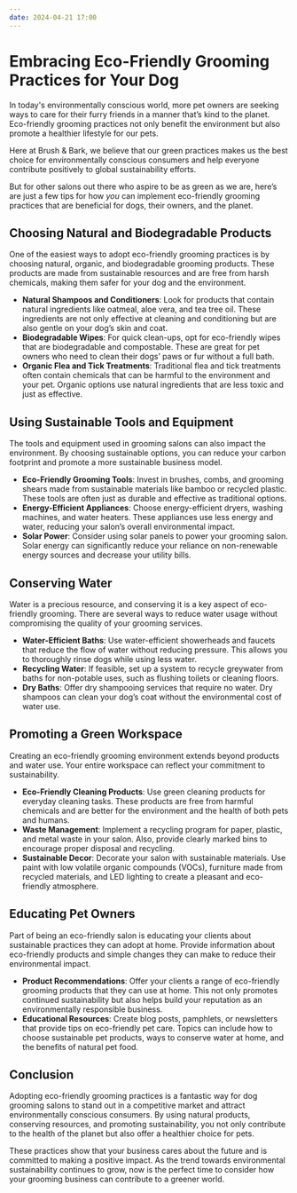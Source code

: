 ```yaml
---
date: 2024-04-21 17:00
---
```

# Embracing Eco-Friendly Grooming Practices for Your Dog

In today's environmentally conscious world, more pet owners are seeking ways to care for their furry friends in a manner that’s kind to the planet. Eco-friendly grooming practices not only benefit the environment but also promote a healthier lifestyle for our pets.

Here at Brush & Bark, we believe that our green practices makes us the best choice for environmentally conscious consumers and help everyone contribute positively to global sustainability efforts.

But for other salons out there who aspire to be as green as we are, here’s are just a few tips for how *you* can implement eco-friendly grooming practices that are beneficial for dogs, their owners, and the planet.


## Choosing Natural and Biodegradable Products

One of the easiest ways to adopt eco-friendly grooming practices is by choosing natural, organic, and biodegradable grooming products. These products are made from sustainable resources and are free from harsh chemicals, making them safer for your dog and the environment.

- **Natural Shampoos and Conditioners**: Look for products that contain natural ingredients like oatmeal, aloe vera, and tea tree oil. These ingredients are not only effective at cleaning and conditioning but are also gentle on your dog’s skin and coat.
- **Biodegradable Wipes**: For quick clean-ups, opt for eco-friendly wipes that are biodegradable and compostable. These are great for pet owners who need to clean their dogs’ paws or fur without a full bath.
- **Organic Flea and Tick Treatments**: Traditional flea and tick treatments often contain chemicals that can be harmful to the environment and your pet. Organic options use natural ingredients that are less toxic and just as effective.

## Using Sustainable Tools and Equipment

The tools and equipment used in grooming salons can also impact the environment. By choosing sustainable options, you can reduce your carbon footprint and promote a more sustainable business model.

- **Eco-Friendly Grooming Tools**: Invest in brushes, combs, and grooming shears made from sustainable materials like bamboo or recycled plastic. These tools are often just as durable and effective as traditional options.
- **Energy-Efficient Appliances**: Choose energy-efficient dryers, washing machines, and water heaters. These appliances use less energy and water, reducing your salon’s overall environmental impact.
- **Solar Power**: Consider using solar panels to power your grooming salon. Solar energy can significantly reduce your reliance on non-renewable energy sources and decrease your utility bills.

## Conserving Water

Water is a precious resource, and conserving it is a key aspect of eco-friendly grooming. There are several ways to reduce water usage without compromising the quality of your grooming services.

- **Water-Efficient Baths**: Use water-efficient showerheads and faucets that reduce the flow of water without reducing pressure. This allows you to thoroughly rinse dogs while using less water.
- **Recycling Water**: If feasible, set up a system to recycle greywater from baths for non-potable uses, such as flushing toilets or cleaning floors.
- **Dry Baths**: Offer dry shampooing services that require no water. Dry shampoos can clean your dog’s coat without the environmental cost of water use.

## Promoting a Green Workspace

Creating an eco-friendly grooming environment extends beyond products and water use. Your entire workspace can reflect your commitment to sustainability.

- **Eco-Friendly Cleaning Products**: Use green cleaning products for everyday cleaning tasks. These products are free from harmful chemicals and are better for the environment and the health of both pets and humans.
- **Waste Management**: Implement a recycling program for paper, plastic, and metal waste in your salon. Also, provide clearly marked bins to encourage proper disposal and recycling.
- **Sustainable Decor**: Decorate your salon with sustainable materials. Use paint with low volatile organic compounds (VOCs), furniture made from recycled materials, and LED lighting to create a pleasant and eco-friendly atmosphere.

## Educating Pet Owners

Part of being an eco-friendly salon is educating your clients about sustainable practices they can adopt at home. Provide information about eco-friendly products and simple changes they can make to reduce their environmental impact.

- **Product Recommendations**: Offer your clients a range of eco-friendly grooming products that they can use at home. This not only promotes continued sustainability but also helps build your reputation as an environmentally responsible business.
- **Educational Resources**: Create blog posts, pamphlets, or newsletters that provide tips on eco-friendly pet care. Topics can include how to choose sustainable pet products, ways to conserve water at home, and the benefits of natural pet food.

## Conclusion

Adopting eco-friendly grooming practices is a fantastic way for dog grooming salons to stand out in a competitive market and attract environmentally conscious consumers. By using natural products, conserving resources, and promoting sustainability, you not only contribute to the health of the planet but also offer a healthier choice for pets.

These practices show that your business cares about the future and is committed to making a positive impact. As the trend towards environmental sustainability continues to grow, now is the perfect time to consider how your grooming business can contribute to a greener world.
